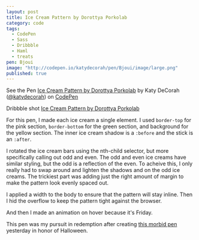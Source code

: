 ```yaml
---
layout: post
title: Ice Cream Pattern by Dorottya Porkolab
category: code
tags: 
  - CodePen
  - Sass
  - Dribbble
  - Haml
  - treats
pen: Bjoui
image: "http://codepen.io/katydecorah/pen/Bjoui/image/large.png"
published: true
---
```


<p data-height="500" data-theme-id="97" data-slug-hash="Bjoui" data-user="katydecorah" data-default-tab="result" class='codepen'>See the Pen <a href='http://codepen.io/katydecorah/pen/Bjoui'>Ice Cream Pattern by Dorottya Porkolab</a> by Katy DeCorah (<a href='http://codepen.io/katydecorah'>@katydecorah</a>) on <a href='http://codepen.io'>CodePen</a></p>

Dribbble shot [Ice Cream Pattern by Dorottya Porkolab](http://dribbble.com/shots/1294320-Ice-Cream-Pattern)

For this pen, I made each ice cream a single element. I used `border-top` for the pink section, `border-bottom` for the green section, and background for the yellow section. The inner ice cream shadow is a `:before` and the stick is an `:after`.

I rotated the ice cream bars using the nth-child selector, but more specifically calling out odd and even. The odd and even ice creams have similar styling, but the odd is a reflection of the even. To acheive this, I only really had to swap around and lighten the shadows and on the odd ice creams. The trickiest part was adding just the right amount of margin to make the pattern look evenly spaced out.

I applied a width to the body to ensure that the pattern will stay inline. Then I hid the overflow to keep the pattern tight against the browser.

And then I made an animation on hover because it's Friday.

This pen was my pursuit in redemption after creating [this morbid pen](http://codepen.io/katydecorah/pen/Lkogi) yesterday in honor of Halloween.